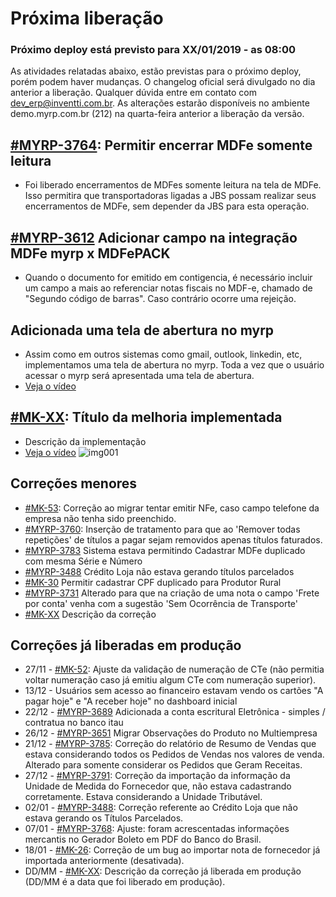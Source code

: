 # Próxima liberação

### Próximo deploy está previsto para XX/01/2019 - as 08:00
As atividades relatadas abaixo, estão previstas para o próximo deploy, porém podem haver mudanças. O changelog oficial será divulgado no dia anterior a liberação. Qualquer dúvida entre em contato com dev_erp@inventti.com.br.
As alterações estarão disponíveis no ambiente demo.myrp.com.br (212) na quarta-feira anterior a liberação da versão.

## [#MYRP-3764](https://devmyrp.atlassian.net/browse/MYRP-3764): Permitir encerrar MDFe somente leitura
* Foi liberado encerramentos de MDFes somente leitura na tela de MDFe. Isso permitira que transportadoras ligadas a JBS possam realizar seus encerramentos de MDFe, sem depender da JBS para esta operação.

## [#MYRP-3612](https://devmyrp.atlassian.net/browse/MYRP-3612) Adicionar campo na integração MDFe myrp x MDFePACK
* Quando o documento for emitido em contigencia, é necessário incluir um campo a mais ao referenciar notas fiscais no MDF-e, chamado de "Segundo código de barras". Caso contrário ocorre uma rejeição.

## Adicionada uma tela de abertura no myrp
* Assim como em outros sistemas como gmail, outlook, linkedin, etc, implementamos uma tela de abertura no myrp. Toda a vez que o usuário acessar o myrp será apresentada uma tela de abertura.
* [Veja o vídeo](http://recordit.co/ErSj3ncm4I)

## [#MK-XX](https://devmyrp.atlassian.net/browse/MK-XX): Título da melhoria implementada
* Descrição da implementação
* [Veja o vídeo](http://recordit.co/2MyFCjFpdq)
![img001](https://i.imgur.com/XXXX.png)

## Correções menores
* [#MK-53](https://devmyrp.atlassian.net/browse/MK-53): Correção ao migrar tentar emitir NFe, caso campo telefone da empresa não tenha sido preenchido.
* [#MYRP-3760](https://devmyrp.atlassian.net/browse/MYRP-3760): Inserção de tratamento para que ao 'Remover todas repetições' de títulos a pagar sejam removidos apenas títulos faturados.
* [#MYRP-3783](https://devmyrp.atlassian.net) Sistema estava permitindo Cadastrar MDFe duplicado com mesma Série e Número
* [#MYRP-3488](https://devmyrp.atlassian.net/browse/MYRP-3488) Crédito Loja não estava gerando títulos parcelados
* [#MK-30](https://devmyrp.atlassian.net/browse/MK-30) Permitir cadastrar CPF duplicado para Produtor Rural
* [#MYRP-3731](https://devmyrp.atlassian.net/browse/MYRP-3731) Alterado para que na criação de uma nota o campo 'Frete por conta' venha com a sugestão 'Sem Ocorrência de Transporte'
* [#MK-XX](https://devmyrp.atlassian.net/browse/MK-XX) Descrição da correção


## Correções já liberadas em produção
* 27/11 - [#MK-52](https://devmyrp.atlassian.net/browse/MK-52): Ajuste da validação de numeração de CTe (não permitia voltar numeração caso já emitiu algum CTe com numeração superior).
* 13/12 - Usuários sem acesso ao financeiro estavam vendo os cartões "A pagar hoje" e "A receber hoje" no dashboard inicial
* 22/12 - [#MYRP-3689](https://devmyrp.atlassian.net/browse/MYRP-3689) Adicionada a conta escritural Eletrônica - simples / contratua no banco itau
* 26/12 - [#MYRP-3651](https://devmyrp.atlassian.net/browse/MYRP-3651) Migrar Observações do Produto no Multiempresa
* 21/12 - [#MYRP-3785](https://devmyrp.atlassian.net/browse/MYRP-3785): Correção do relatório de Resumo de Vendas que estava considerando todos os Pedidos de Vendas nos valores de venda. Alterado para somente considerar os Pedidos que Geram Receitas.
* 27/12 - [#MYRP-3791](https://devmyrp.atlassian.net/browse/MYRP-3791): Correção da importação da informação da Unidade de Medida do Fornecedor que, não estava cadastrando corretamente. Estava considerando a Unidade Tributável.
* 02/01 - [#MYRP-3488](https://devmyrp.atlassian.net/browse/MYRP-3488): Correção referente ao Crédito Loja que não estava gerando os Títulos Parcelados.
* 07/01 - [#MYRP-3768](https://devmyrp.atlassian.net/browse/MYRP-3768): Ajuste: foram acrescentadas informações mercantis no Gerador Boleto em PDF do Banco do Brasil.
* 18/01 - [#MK-26](https://devmyrp.atlassian.net/browse/MK-26): Correção de um bug ao importar nota de fornecedor já importada anteriormente (desativada).
* DD/MM - [#MK-XX](https://devmyrp.atlassian.net/browse/MK-XX): Descrição da correção já liberada em produção (DD/MM é a data que foi liberado em produção).
